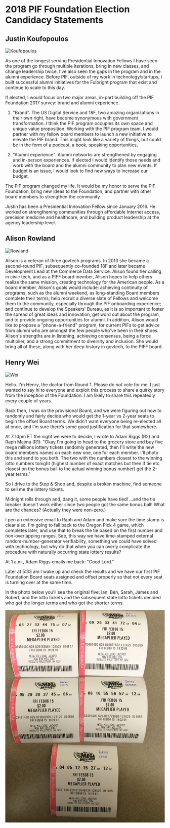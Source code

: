 # 2018 PIF Foundation Election Candidacy Statements

## Justin Koufopoulos

![Koufopoulos](https://media.licdn.com/dms/image/C4D03AQHytv0wcO6MRA/profile-displayphoto-shrink_800_800/0?e=1545264000&v=beta&t=AvC2mxa6b6GFDULfGcF6vSHXAowJY43C_qXmMt3fgnU)

As one of the longest serving Presidential Innovation Fellows I have seen the program go through multiple iterations, bring in new classes, and change leadership twice. I’ve also seen the gaps in the program and in the alumni experience. Before PIF, outside of my work in technology/startups, I built successful alumni initiatives for the Fulbright program that exist and continue to scale to this day.

If elected, I would focus on two major areas, in-part building off the PIF Foundation 2017 survey: brand and alumni experience.

1. "Brand". The US Digital Service and 18F, two amazing organizations in their own right, have become synonymous with government transformation. I think the PIF program occupies its own space and unique value proposition. Working with the PIF program team, I would partner with my fellow board members to launch a new initiative to elevate the PIF brand. This might look like a variety of things, but could be in the form of a podcast, a book, speaking opportunities, 

2. "Alumni experience". Alumni networks are strengthened by engaging and in-person experiences. If elected I would identify those needs and work with the board and the alumni community to plan new events. If budget is an issue, I would look to find new ways to increase our budget.

The PIF program changed my life. It would be my honor to serve the PIF Foundation, bring new ideas to the Foundation,  and partner with other board members to strengthen the community. 

Justin has been a Presidential Innovation Fellow since January 2016. He worked on strengthening communities through affordable Internet access, precision medicine and healthcare, and building product leadership at the agency leadership level.


## Alison Rowland

![Rowland](https://avatars1.githubusercontent.com/u/166715?s=460&v=4)

Alison is a veteran of three govtech programs. In 2013 she became a second-round PIF, subsequently co-founded 18F and later became Development Lead at the Commerce Data Service. Alison found her calling in civic tech, and as a PIFF board member, Alison hopes to help others realize the same mission, creating technology for the American people. As a board member, Alison's goals would include: achieving continuity of programs, such as the alumni weekend, as long-standing Board members complete their terms; help recruit a diverse slate of Fellows and welcome them to the community, especially through the PIF onboarding experience; and continue to develop the Speakers' Bureau, as it is so important to foster the spread of great ideas and innovation, get word out about the program, and to provide ongoing opportunities for alumni. In addition, Alison would like to propose a "phone-a-friend" program, for current PIFs to get advice from alumni who are amongst the few people who've been in their shoes. Alison's strengths are in listening, achieving consensus, being a force multiplier, and a strong commitment to diversity and inclusion. She would bring all of these, along with her deep history in govtech, to the PIFF board.


## Henry Wei 

![Wei](https://media.licdn.com/dms/image/C4D03AQFHBQo3qRnCOQ/profile-displayphoto-shrink_800_800/0?e=1544054400&v=beta&t=8LGsJENH6EoHWg4Uovu-V_FGPFFG9SNQEm08fDNTn_4)

Hello. I'm Henry, the doctor from Round 1.  Please do *not* vote for me.  I just wanted to say hi to everyone and exploit this process to share a quirky story from the inception of the Foundation.  I am likely to share this repeatedly every couple of years.

Back then, I was on the provisional Board, and we were figuring out how to randomly and fairly decide who would get the 1-year vs 2-year seats to begin the offset Board terms.  We didn’t want everyone being re-elected all at once, and I’m sure there’s some good justification for that somewhere.

At 7:10pm ET the night we were to decide, I wrote to Adam Riggs (R2) and Raph Majma (R1):  "Okay I'm going to head to the grocery store and buy five mega millions lottery tickets randomly generated, then I'll write the new board members names on each new one, one for each member. I'll photo this and send to you both. The two with the numbers closest to the winning lotto numbers tonight (highest number of exact matches but then if tie etc closest on the bonus ball to the actual winning bonus number) get the 2-year terms."  

So I drive to the Stop & Shop and, despite a broken machine, find someone to sell me the lottery tickets. 

Midnight rolls through and, dang it, some people have tied!  ...and the tie breaker doesn't work either since *two* people got the same bonus ball!  What are the chances?  (Actually they were non-zero.)

I pen an extensive email to Raph and Adam and make sure the time stamp is clear also.   I'm going to fall back to the Oregon Pick 4 game, which completes later, and use that to break the tie based on the first number and non-overlapping ranges.  See, this way we have time-stamped external random-number-generator verifiability, something we could have solved with technology, but why do that when you can overly
complicate the procedure with naturally occurring state lottery results?

At 1 a.m., Adam Riggs emails me back: "Good Lord."

Later at 5:33 am I wake up and check the results and we have our first PIF Foundation Board seats assigned and offset properly so that not every seat is turning over at the same time.  

In the photo below you’ll see the original five: Ian, Ben, Sarah, James and Robert, and the lotto tickets and the subsequent state lotto tickets decided who got the longer terms and who got the shorter terms.

![lotto](lotto.jpeg)
